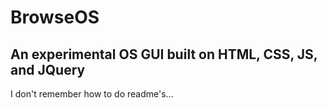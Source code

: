 # BrowseOS
## An experimental OS GUI built on HTML, CSS, JS, and JQuery

I don't remember how to do readme's...
